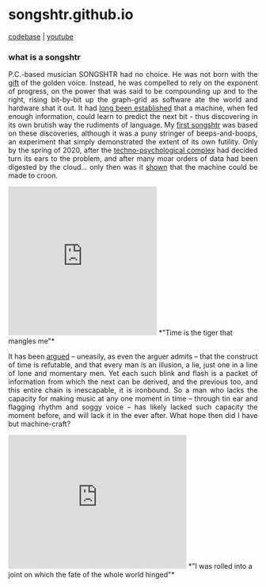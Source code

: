 # songshtr.github.io
<a href="https://github.com/songeater">codebase</a> | 
<a href= "https://www.youtube.com/channel/UCVRpMo19NwYKloFhnw6QzMg">youtube</a>

### what is a songshtr

<p style="text-align: justify">P.C.-based musician SONGSHTR had no choice.  He was not born with the <a href= "https://www.lyricsfreak.com/l/leonard+cohen/tower+of+song_20082815.html" target="_blank">gift</a> of the golden voice.  Instead, he was compelled to rely on the exponent of progress, on the power that was said to be compounding up and to the right, rising bit-by-bit up the graph-grid as software ate the world and hardware shat it out.  It had <a href="https://karpathy.github.io/2015/05/21/rnn-effectiveness/" target="_blank">long been established</a> that a machine, when fed enough information, could learn to predict the next bit - thus discovering in its own brutish way the rudiments of language.  My <a href="https://github.com/songeater/SONGSHTR" target="_blank">first songshtr</a> was based on these discoveries, although it was a puny stringer of beeps-and-boops, an experiment that simply demonstrated the extent of its own futility.  Only by the spring of 2020, after the <a href="https://openai.com/" target="_blank">techno-psychological complex</a> had decided turn its ears to the problem, and after many moar orders of data had been digested by the cloud… only then was it <a href="https://arxiv.org/abs/2005.00341" target="_blank">shown</a> that the machine could be made to croon.</p>

<iframe width="300" height="300" src="https://www.youtube.com/embed/AeldeY0RaNA" title="YouTube video player" frameborder="0" allow="accelerometer; autoplay; clipboard-write; encrypted-media; gyroscope; picture-in-picture" allowfullscreen></iframe>
*"Time is the tiger that mangles me"*

<p style="text-align: justify">It has been <a href= "https://www.gwern.net/docs/borges/1947-borges-anewrefutationoftime.pdf" target="_blank">argued</a> – uneasily, as even the arguer admits – that the construct of time is refutable, and that every man is an illusion, a lie, just one in a line of lone and momentary men.  Yet each such blink and flash is a packet of information from which the next can be derived, and the previous too, and this entire chain is inescapable, it is ironbound.  So a man who lacks the capacity for making music at any one moment in time – through tin ear and flagging rhythm and soggy voice – has likely lacked such capacity the moment before, and will lack it in the ever after.  What hope then did I have but machine-craft?</p>

<iframe width="360" height="270" src="https://www.youtube.com/embed/_lcCJzfXl50" title="YouTube video player" frameborder="0" allow="accelerometer; autoplay; clipboard-write; encrypted-media; gyroscope; picture-in-picture" allowfullscreen></iframe>
*"I was rolled into a joint on which the fate of the whole world hinged"*
